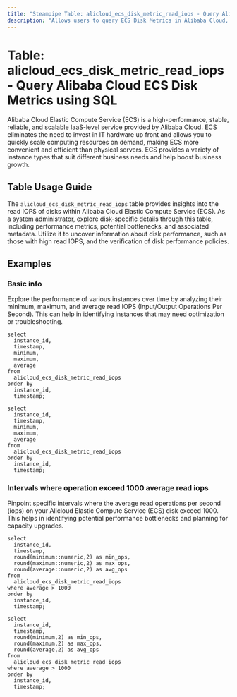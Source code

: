 ```yaml
---
title: "Steampipe Table: alicloud_ecs_disk_metric_read_iops - Query Alibaba Cloud ECS Disk Metrics using SQL"
description: "Allows users to query ECS Disk Metrics in Alibaba Cloud, specifically the read IOPS (Input/Output Operations Per Second), providing insights into disk performance and potential bottlenecks."
---
```


# Table: alicloud_ecs_disk_metric_read_iops - Query Alibaba Cloud ECS Disk Metrics using SQL

Alibaba Cloud Elastic Compute Service (ECS) is a high-performance, stable, reliable, and scalable IaaS-level service provided by Alibaba Cloud. ECS eliminates the need to invest in IT hardware up front and allows you to quickly scale computing resources on demand, making ECS more convenient and efficient than physical servers. ECS provides a variety of instance types that suit different business needs and help boost business growth.

## Table Usage Guide

The `alicloud_ecs_disk_metric_read_iops` table provides insights into the read IOPS of disks within Alibaba Cloud Elastic Compute Service (ECS). As a system administrator, explore disk-specific details through this table, including performance metrics, potential bottlenecks, and associated metadata. Utilize it to uncover information about disk performance, such as those with high read IOPS, and the verification of disk performance policies.

## Examples

### Basic info
Explore the performance of various instances over time by analyzing their minimum, maximum, and average read IOPS (Input/Output Operations Per Second). This can help in identifying instances that may need optimization or troubleshooting.

```sql+postgres
select
  instance_id,
  timestamp,
  minimum,
  maximum,
  average
from
  alicloud_ecs_disk_metric_read_iops
order by
  instance_id,
  timestamp;
```

```sql+sqlite
select
  instance_id,
  timestamp,
  minimum,
  maximum,
  average
from
  alicloud_ecs_disk_metric_read_iops
order by
  instance_id,
  timestamp;
```

### Intervals where operation exceed 1000 average read iops
Pinpoint specific intervals where the average read operations per second (iops) on your Alicloud Elastic Compute Service (ECS) disk exceed 1000. This helps in identifying potential performance bottlenecks and planning for capacity upgrades.

```sql+postgres
select
  instance_id,
  timestamp,
  round(minimum::numeric,2) as min_ops,
  round(maximum::numeric,2) as max_ops,
  round(average::numeric,2) as avg_ops
from
  alicloud_ecs_disk_metric_read_iops
where average > 1000
order by
  instance_id,
  timestamp;
```

```sql+sqlite
select
  instance_id,
  timestamp,
  round(minimum,2) as min_ops,
  round(maximum,2) as max_ops,
  round(average,2) as avg_ops
from
  alicloud_ecs_disk_metric_read_iops
where average > 1000
order by
  instance_id,
  timestamp;
```